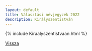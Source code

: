 ```yaml
---
layout: default
title: Választási névjegyzék 2022
description: Királyszentistván
---
```


{% include Kiraalyszentistvaan.html %}

[Vissza](./)
